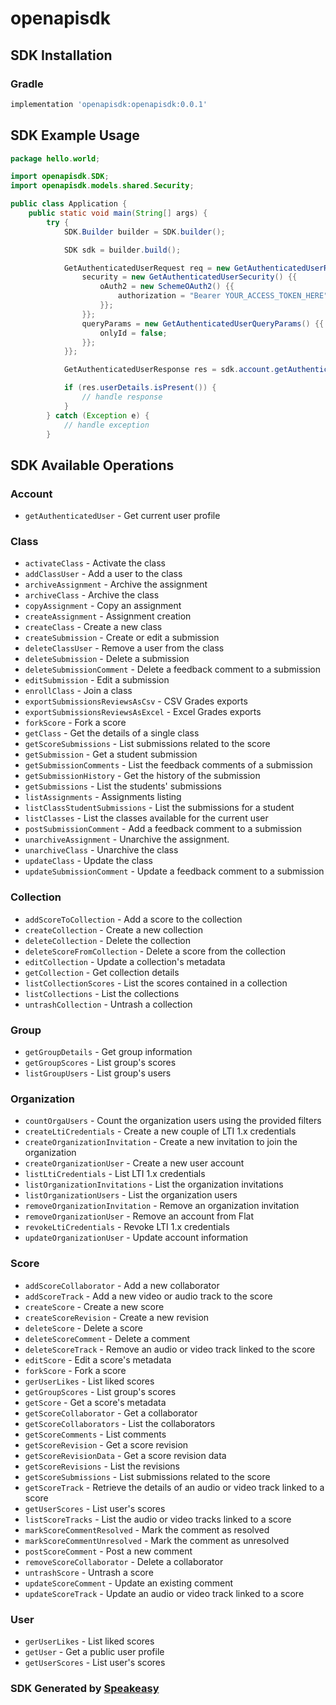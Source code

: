 # openapisdk

<!-- Start SDK Installation -->
## SDK Installation

### Gradle

```groovy
implementation 'openapisdk:openapisdk:0.0.1'
```
<!-- End SDK Installation -->

## SDK Example Usage
<!-- Start SDK Example Usage -->
```java
package hello.world;

import openapisdk.SDK;
import openapisdk.models.shared.Security;

public class Application {
    public static void main(String[] args) {
        try {
            SDK.Builder builder = SDK.builder();

            SDK sdk = builder.build();

            GetAuthenticatedUserRequest req = new GetAuthenticatedUserRequest() {{
                security = new GetAuthenticatedUserSecurity() {{
                    oAuth2 = new SchemeOAuth2() {{
                        authorization = "Bearer YOUR_ACCESS_TOKEN_HERE";
                    }};
                }};
                queryParams = new GetAuthenticatedUserQueryParams() {{
                    onlyId = false;
                }};
            }};

            GetAuthenticatedUserResponse res = sdk.account.getAuthenticatedUser(req);

            if (res.userDetails.isPresent()) {
                // handle response
            }
        } catch (Exception e) {
            // handle exception
        }
```
<!-- End SDK Example Usage -->

<!-- Start SDK Available Operations -->
## SDK Available Operations

### Account

* `getAuthenticatedUser` - Get current user profile

### Class

* `activateClass` - Activate the class
* `addClassUser` - Add a user to the class
* `archiveAssignment` - Archive the assignment
* `archiveClass` - Archive the class
* `copyAssignment` - Copy an assignment
* `createAssignment` - Assignment creation
* `createClass` - Create a new class
* `createSubmission` - Create or edit a submission
* `deleteClassUser` - Remove a user from the class
* `deleteSubmission` - Delete a submission
* `deleteSubmissionComment` - Delete a feedback comment to a submission
* `editSubmission` - Edit a submission
* `enrollClass` - Join a class
* `exportSubmissionsReviewsAsCsv` - CSV Grades exports
* `exportSubmissionsReviewsAsExcel` - Excel Grades exports
* `forkScore` - Fork a score
* `getClass` - Get the details of a single class
* `getScoreSubmissions` - List submissions related to the score
* `getSubmission` - Get a student submission
* `getSubmissionComments` - List the feedback comments of a submission
* `getSubmissionHistory` - Get the history of the submission
* `getSubmissions` - List the students' submissions
* `listAssignments` - Assignments listing
* `listClassStudentSubmissions` - List the submissions for a student
* `listClasses` - List the classes available for the current user
* `postSubmissionComment` - Add a feedback comment to a submission
* `unarchiveAssignment` - Unarchive the assignment.
* `unarchiveClass` - Unarchive the class
* `updateClass` - Update the class
* `updateSubmissionComment` - Update a feedback comment to a submission

### Collection

* `addScoreToCollection` - Add a score to the collection
* `createCollection` - Create a new collection
* `deleteCollection` - Delete the collection
* `deleteScoreFromCollection` - Delete a score from the collection
* `editCollection` - Update a collection's metadata
* `getCollection` - Get collection details
* `listCollectionScores` - List the scores contained in a collection
* `listCollections` - List the collections
* `untrashCollection` - Untrash a collection

### Group

* `getGroupDetails` - Get group information
* `getGroupScores` - List group's scores
* `listGroupUsers` - List group's users

### Organization

* `countOrgaUsers` - Count the organization users using the provided filters
* `createLtiCredentials` - Create a new couple of LTI 1.x credentials
* `createOrganizationInvitation` - Create a new invitation to join the organization
* `createOrganizationUser` - Create a new user account
* `listLtiCredentials` - List LTI 1.x credentials
* `listOrganizationInvitations` - List the organization invitations
* `listOrganizationUsers` - List the organization users
* `removeOrganizationInvitation` - Remove an organization invitation
* `removeOrganizationUser` - Remove an account from Flat
* `revokeLtiCredentials` - Revoke LTI 1.x credentials
* `updateOrganizationUser` - Update account information

### Score

* `addScoreCollaborator` - Add a new collaborator
* `addScoreTrack` - Add a new video or audio track to the score
* `createScore` - Create a new score
* `createScoreRevision` - Create a new revision
* `deleteScore` - Delete a score
* `deleteScoreComment` - Delete a comment
* `deleteScoreTrack` - Remove an audio or video track linked to the score
* `editScore` - Edit a score's metadata
* `forkScore` - Fork a score
* `gerUserLikes` - List liked scores
* `getGroupScores` - List group's scores
* `getScore` - Get a score's metadata
* `getScoreCollaborator` - Get a collaborator
* `getScoreCollaborators` - List the collaborators
* `getScoreComments` - List comments
* `getScoreRevision` - Get a score revision
* `getScoreRevisionData` - Get a score revision data
* `getScoreRevisions` - List the revisions
* `getScoreSubmissions` - List submissions related to the score
* `getScoreTrack` - Retrieve the details of an audio or video track linked to a score
* `getUserScores` - List user's scores
* `listScoreTracks` - List the audio or video tracks linked to a score
* `markScoreCommentResolved` - Mark the comment as resolved
* `markScoreCommentUnresolved` - Mark the comment as unresolved
* `postScoreComment` - Post a new comment
* `removeScoreCollaborator` - Delete a collaborator
* `untrashScore` - Untrash a score
* `updateScoreComment` - Update an existing comment
* `updateScoreTrack` - Update an audio or video track linked to a score

### User

* `gerUserLikes` - List liked scores
* `getUser` - Get a public user profile
* `getUserScores` - List user's scores

<!-- End SDK Available Operations -->

### SDK Generated by [Speakeasy](https://docs.speakeasyapi.dev/docs/using-speakeasy/client-sdks)
